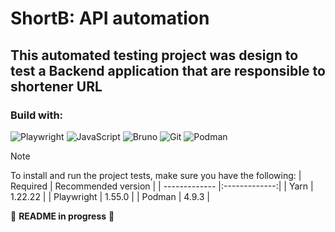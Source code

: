 # ShortB: API automation 

## This automated testing project was design to test a Backend application that are responsible to shortener URL 

### Build with:
![Playwright](https://img.shields.io/badge/-playwright-%232EAD33?style=for-the-badge&logo=playwright&logoColor=white)
![JavaScript](https://img.shields.io/badge/javascript-%23323330.svg?style=for-the-badge&logo=javascript&logoColor=%23F7DF1E)
![Bruno](https://img.shields.io/badge/Bruno-F4AA41.svg?style=for-the-badge&logo=Bruno&logoColor=black)
![Git](https://img.shields.io/badge/Git-F05032.svg?style=for-the-badge&logo=Git&logoColor=white)
![Podman](https://img.shields.io/badge/Podman-892CA0.svg?style=for-the-badge&logo=Podman&logoColor=white)

> [!NOTE]  
> To install and run the project tests, make sure you have the following:
> | Required  | Recommended version |
> | ------------- |:-------------:|
> | Yarn      | 1.22.22     |
> | Playwright     | 1.55.0     |
> | Podman   | 4.9.3     |

:construction: **README in progress** :construction:

